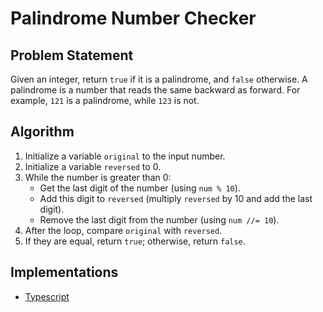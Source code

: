 # Palindrome Number Checker

## Problem Statement
Given an integer, return `true` if it is a palindrome, and `false` otherwise. A palindrome is a number that reads the same backward as forward. For example, `121` is a palindrome, while `123` is not.

## Algorithm
1. Initialize a variable `original` to the input number.
2. Initialize a variable `reversed` to 0.
3. While the number is greater than 0:
   - Get the last digit of the number (using `num % 10`).
   - Add this digit to `reversed` (multiply `reversed` by 10 and add the last digit).
   - Remove the last digit from the number (using `num //= 10`).
4. After the loop, compare `original` with `reversed`.
5. If they are equal, return `true`; otherwise, return `false`.

## Implementations
- [Typescript](./ts)